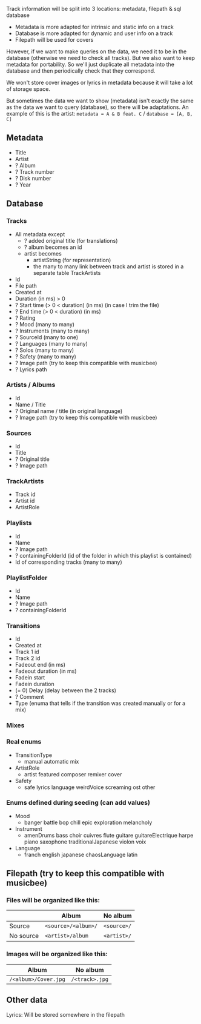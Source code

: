 Track information will be split into 3 locations: metadata, filepath & sql database

- Metadata is more adapted for intrinsic and static info on a track
- Database is more adapted for dynamic and user info on a track
- Filepath will be used for covers

However, if we want to make queries on the data, we need it to be in the database (otherwise we need to check all tracks). But we also want to keep metadata for portability. So we'll just duplicate all metadata into the database and then periodically check that they correspond.

We won't store cover images or lyrics in metadata because it will take a lot of storage space.

But sometimes the data we want to show (metadata) isn't exactly the same as the data we want to query (database), so there will be adaptations. An example of this is the artist: `metadata = A & B feat. C` / `database = [A, B, C]`

## Metadata

- Title
- Artist
- ? Album
- ? Track number
- ? Disk number
- ? Year

## Database

### Tracks

- All metadata except
  - ? added original title (for translations)
  - ? album becomes an id
  - artist becomes
    - artistString (for representation)
    - the many to many link between track and artist is stored in a separate table TrackArtists
- Id
- File path
- Created at
- Duration (in ms) > 0
- ? Start time (> 0 < duration) (in ms) (in case I trim the file)
- ? End time (> 0 < duration) (in ms)
- ? Rating
- ? Mood (many to many)
- ? Instruments (many to many)
- ? SourceId (many to one)
- ? Languages (many to many)
- ? Solos (many to many)
- ? Safety (many to many)
- ? Image path (try to keep this compatible with musicbee)
- ? Lyrics path

### Artists / Albums

- Id
- Name / Title
- ? Original name / title (in original language)
- ? Image path (try to keep this compatible with musicbee)

### Sources

- Id
- Title
- ? Original title
- ? Image path

### TrackArtists

- Track id
- Artist id
- ArtistRole

### Playlists

- Id
- Name
- ? Image path
- ? containingFolderId (id of the folder in which this playlist is contained)
- Id of corresponding tracks (many to many)

### PlaylistFolder

- Id
- Name
- ? Image path
- ? containingFolderId

### Transitions

- Id
- Created at
- Track 1 id
- Track 2 id
- Fadeout end (in ms)
- Fadeout duration (in ms)
- Fadein start
- Fadein duration
- (= 0) Delay (delay between the 2 tracks)
- ? Comment
- Type (enuma that tells if the transition was created manually or for a mix)

### Mixes

<!-- TODO: Add mixes to database -->

### Real enums

- TransitionType
  - manual automatic mix
- ArtistRole
  - artist featured composer remixer cover
- Safety
  - safe lyrics language weirdVoice screaming ost other

### Enums defined during seeding (can add values)

- Mood
  - banger battle bop chill epic exploration melancholy
- Instrument
  - amenDrums bass choir cuivres flute guitare guitareElectrique harpe piano saxophone traditionalJapanese violon voix
- Language
  - franch english japanese chaosLanguage latin

## Filepath (try to keep this compatible with musicbee)

### Files will be organized like this:

|           | Album               | No album    |
| --------- | ------------------- | ----------- |
| Source    | `<source>/<album>/` | `<source>/` |
| No source | `<artist>/album`    | `<artist>/` |

### Images will be organized like this:

| Album                | No album       |
| -------------------- | -------------- |
| `/<album>/Cover.jpg` | `/<track>.jpg` |

## Other data

Lyrics: Will be stored somewhere in the filepath

<!-- TODO: Correctly delete files associated with objects when they are deleted (mainly images) -->

<!-- TODO: Fix Musicbee bug that happens when you set album covers before putting the tracks in their respective folders, and every track gets the same cover -->
